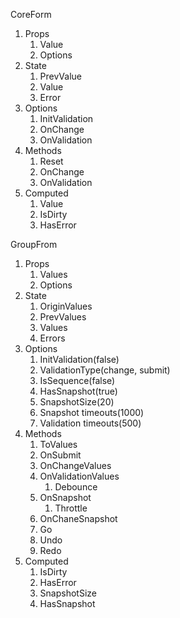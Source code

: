 CoreForm<T>
1. Props
    1. Value
    2. Options
2. State
    1. PrevValue
    2. Value
    3. Error
3. Options
    1. InitValidation
    2. OnChange<T>
    3. OnValidation
4. Methods
    1. Reset
    2. OnChange
    3. OnValidation
5. Computed
    1. Value
    2. IsDirty
    3. HasError


GroupFrom<T>
1. Props
    1. Values
    2. Options
2. State
    1. OriginValues
    2. PrevValues
    3. Values
    4. Errors
3. Options
    1. InitValidation(false)
    2. ValidationType(change, submit)
    3. IsSequence(false)
    4. HasSnapshot(true)
    5. SnapshotSize(20)
    6. Snapshot timeouts(1000)
    7. Validation timeouts(500)
4. Methods
    1. ToValues
    2. OnSubmit
    3. OnChangeValues
    4. OnValidationValues
        1. Debounce
    5. OnSnapshot
        1. Throttle
    6. OnChaneSnapshot
    7. Go
    8. Undo
    9. Redo
5. Computed
    1. IsDirty
    2. HasError
    3. SnapshotSize
    4. HasSnapshot
